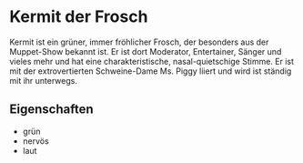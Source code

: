 # Kermit der Frosch

Kermit ist ein grüner, immer fröhlicher Frosch, der besonders aus der Muppet-Show bekannt ist.
Er ist dort Moderator, Entertainer, Sänger und vieles mehr und hat eine charakteristische, nasal-quietschige Stimme.
Er ist mit der extrovertierten Schweine-Dame Ms. Piggy liiert und wird ist ständig mit ihr unterwegs.

## Eigenschaften

* grün
* nervös
* laut
